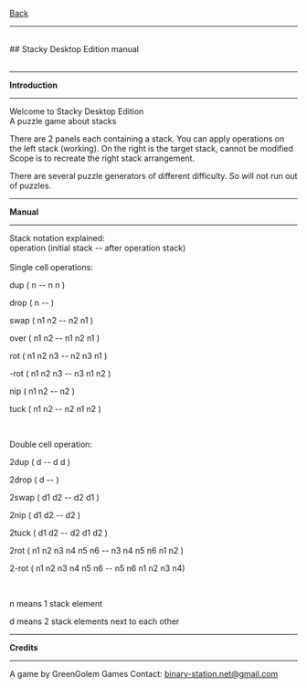 [Back](https://binary-station.github.io)
<hr>
<br>
## Stacky Desktop Edition manual<br><br>

----------

**Introduction**

----------

Welcome to Stacky Desktop Edition
<br>
A puzzle game about stacks

There are 2 panels each containing a stack.
You can apply operations on the left stack (working).
On the right is the target stack, cannot be modified
Scope is to recreate the right stack arrangement.

There are several puzzle generators of different difficulty.
So will not run out of puzzles. 

----------

**Manual**

----------

Stack notation explained:
<br>
operation (initial stack -- after operation stack)
<br><br>
Single cell operations:

dup   ( n -- n n )

drop  ( n -- )

swap  ( n1 n2 -- n2 n1 )

over  ( n1 n2 -- n1 n2 n1 )

rot  ( n1 n2 n3 -- n2 n3 n1 )

-rot  ( n1 n2 n3 -- n3 n1 n2 )

nip  ( n1 n2 -- n2 )

tuck  ( n1 n2 -- n2 n1 n2 )

<br>

Double cell operation:

2dup  ( d -- d d )

2drop ( d -- )

2swap ( d1 d2 -- d2 d1 )

2nip ( d1 d2 -- d2 )

2tuck ( d1 d2 -- d2 d1 d2 )

2rot ( n1 n2 n3 n4 n5 n6 -- n3 n4 n5 n6 n1 n2 )

2-rot ( n1 n2 n3 n4 n5 n6 -- n5 n6 n1 n2 n3 n4)    

<br>

n means 1 stack element

d means 2 stack elements next to each other

----------

**Credits**

----------

A game by GreenGolem Games
Contact:
binary-station.net@gmail.com

